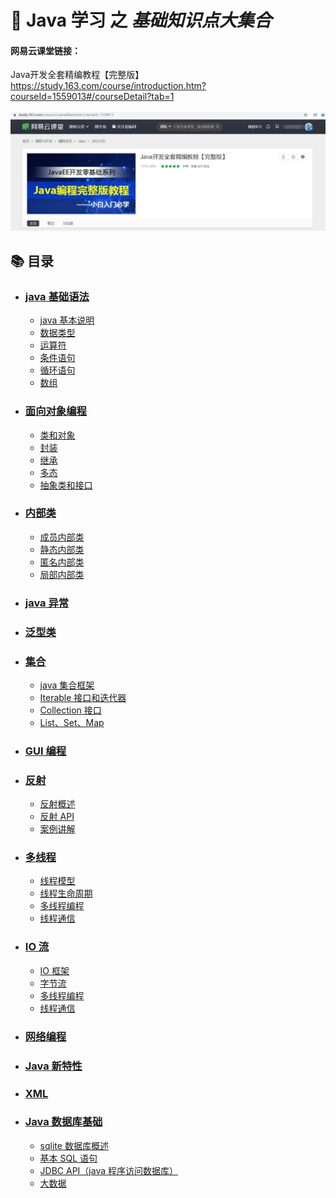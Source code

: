 # 🌈 Java 学习 之 *基础知识点大集合*

#### 网易云课堂链接：

Java开发全套精编教程【完整版】  https://study.163.com/course/introduction.htm?courseId=1559013#/courseDetail?tab=1
 
<div align="center">
    <a name="img"><img src="pics/course.jpg" width="1000"></a>
</div>

## 📚 目录

+ ### [java 基础语法](#)
    + [java 基本说明](#)
    + [数据类型](#)
    + [运算符](#)
    + [条件语句](#)
    + [循环语句](#)
    + [数组](#)
+ ### [面向对象编程](#)
    + [类和对象](#)
    + [封装](#)
    + [继承](#)
    + [多态](#)
    + [抽象类和接口](#)
+ ### [内部类](#)
    + [成员内部类](#)
    + [静态内部类](#)
    + [匿名内部类](#)
    + [局部内部类](#)
+ ### [java 异常](#)
+ ### [泛型类](#)
+ ### [集合](#)
    + [java 集合框架](#)
    + [Iterable 接口和迭代器](#)
    + [Collection 接口](#)
    + [List、Set、Map](#)
+ ### [GUI 编程](#)
+ ### [反射](#)
    + [反射概述](#)
    + [反射 API](#)
    + [案例讲解](#)
+ ### [多线程](#)
    + [线程模型](#)
    + [线程生命周期](#)
    + [多线程编程](#)
    + [线程通信](#)
+ ### [IO 流](#)
    + [IO 框架](#)
    + [字节流](#)
    + [多线程编程](#)
    + [线程通信](#)
+ ### [网络编程](#)
+ ### [Java 新特性](#)
+ ### [XML](#)
+ ### [Java 数据库基础](#)
    + [sqlite 数据库概述](#)
    + [基本 SQL 语句](#)
    + [JDBC API（java 程序访问数据库）](#)
    + [大数据](#)